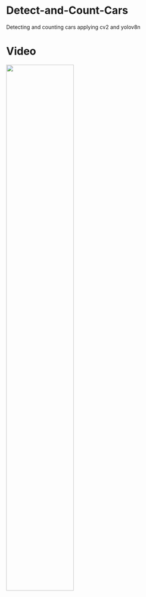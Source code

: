 # Detect-and-Count-Cars
Detecting and counting cars applying cv2 and yolov8n




# Video

<img src="https://github.com/henrik-lauritsen-ch/Pictures/blob/main/count-car-tool-recording.gif" width=60% height=60%>
